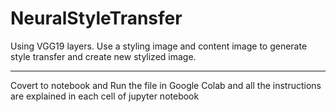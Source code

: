 # NeuralStyleTransfer
Using VGG19 layers. Use a styling image and content image to generate style transfer and create new stylized image. 
*****
Covert to notebook and Run the file in Google Colab and all the instructions are explained in each cell of jupyter notebook

